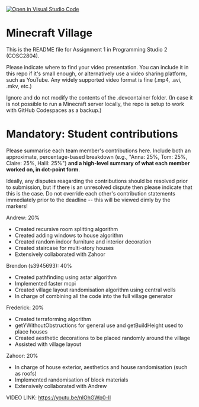 [![Open in Visual Studio Code](https://classroom.github.com/assets/open-in-vscode-c66648af7eb3fe8bc4f294546bfd86ef473780cde1dea487d3c4ff354943c9ae.svg)](https://classroom.github.com/online_ide?assignment_repo_id=8375727&assignment_repo_type=AssignmentRepo)
# Minecraft Village
This is the README file for Assignment 1 in Programming Studio 2 (COSC2804).

Please indicate where to find your video presentation. You can include it in this repo if it's small enough, or alternatively use a video sharing platform, such as YouTube. Any widely supported video format is fine (.mp4, .avi, .mkv, etc.)

Ignore and do not modify the contents of the .devcontainer folder. (In case it is not possible to run a Minecraft server locally, the repo is setup to work with GitHub Codespaces as a backup.)

# Mandatory: Student contributions
Please summarise each team member's contributions here. Include both an approximate, percentage-based breakdown (e.g., "Anna: 25%, Tom: 25%, Claire: 25%, Halil: 25%") **and a high-level summary of what each member worked on, in dot-point form**.

Ideally, any disputes reagarding the contributions should be resolved prior to submission, but if there is an unresolved dispute then please indicate that this is the case. Do not override each other's contribution statements immediately prior to the deadline -- this will be viewed dimly by the markers!

Andrew: 20%
- Created recursive room splitting algorithm
- Created adding windows to house algorithm
- Created random indoor furniture and interior decoration
- Created staircase for multi-story houses
- Extensively collaborated with Zahoor

Brendon (s3945693): 40%
- Created pathfinding using astar algorithm
- Implemented faster mcpi
- Created village layout randomisation algorithm using central wells
- In charge of combining all the code into the full village generator

Frederick: 20%
- Created terraforming algorithm
- getYWithoutObstructions for general use and getBuildHeight used to place houses
- Created aesthetic decorations to be placed randomly around the village
- Assisted with village layout

Zahoor: 20%
- In charge of house exterior, aesthetics and house randomisation (such as roofs)
- Implemented randomisation of block materials
- Extensively collaborated with Andrew

VIDEO LINK:
https://youtu.be/nIOhGWp0-lI
